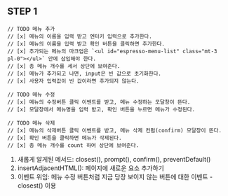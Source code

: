 STEP 1
----
    // TODO 메뉴 추가
    // [x] 메뉴의 이름을 입력 받고 엔터키 입력으로 추가한다.
    // [x] 메뉴의 이름을 입력 받고 확인 버튼을 클릭하면 추가한다.
    // [x] 추가되는 메뉴의 마크업은 `<ul id="espresso-menu-list" class="mt-3 pl-0"></ul>` 안에 삽입해야 한다.
    // [x] 총 메뉴 개수를 세서 상단에 보여준다.
    // [x] 메뉴가 추가되고 나면, input은 빈 값으로 초기화한다.
    // [x] 사용자 입력값이 빈 값이라면 추가되지 않는다.

    // TODO 메뉴 수정
    // [x] 메뉴의 수정버튼 클릭 이벤트를 받고, 메뉴 수정하는 모달창이 뜬다.
    // [x] 모달창에서 메뉴명을 입력 받고, 확인 버튼을 누르면 메뉴가 수정된다.

    // TODO 메뉴 삭제
    // [x] 메뉴의 삭제버튼 클릭 이벤트를 받고, 메뉴 삭제 컨펌(confirm) 모달창이 뜬다.
    // [x] 확인 버튼을 클릭하면 메뉴가 삭제된다.
    // [x] 총 메뉴 개수를 count 하여 상단에 보여준다.

1. 새롭게 알게된 메서드: closest(), prompt(), confirm(), preventDefault()
2. insertAdjacentHTML(): 페이지에 새로운 요소 추가하기
3. 이벤트 위임: 메뉴 수정 버튼처럼 지금 당장 보이지 않는 버튼에 대한 이벤트 - closest() 이용

